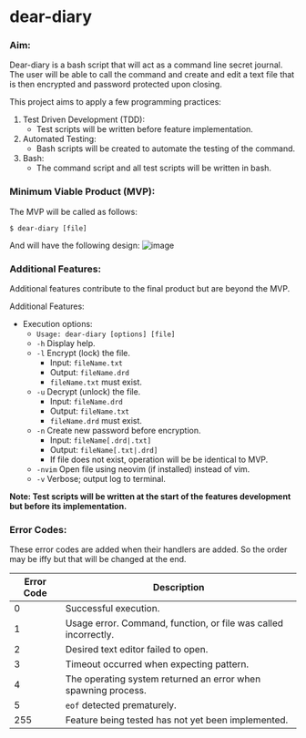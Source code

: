 # dear-diary

### Aim:
Dear-diary is a bash script that will act as a command line secret journal. The user will be able to call the command and create and edit a text file that is then encrypted and password protected
upon closing.

This project aims to apply a few programming practices:
1) Test Driven Development (TDD):
	- Test scripts will be written before feature implementation.
 2) Automated Testing:
	- Bash scripts will be created to automate the testing of the command.
 3) Bash:
	- The command script and all test scripts will be written in bash.

### Minimum Viable Product (MVP):
The MVP will be called as follows:
```
$ dear-diary [file]
```

And will have the following design:
![image](https://github.com/user-attachments/assets/ea2e4b62-88ca-45d1-9640-5b413c3c1f70)

### Additional Features:
Additional features contribute to the final product but are beyond the MVP.

Additional Features:
- Execution options:
	- `Usage: dear-diary [options] [file]`
	- `-h` Display help.
	- `-l` Encrypt (lock) the file.
		- Input: `fileName.txt`
		- Output: `fileName.drd`
		- `fileName.txt` must exist.
	- `-u` Decrypt (unlock) the file.
		- Input: `fileName.drd`
		- Output: `fileName.txt`
		- `fileName.drd` must exist.
	- `-n` Create new password before encryption.
		- Input: `fileName[.drd|.txt]`
		- Output: `fileName[.txt|.drd]`
		- If file does not exist, operation will be be identical to MVP.
	- `-nvim` Open file using neovim (if installed) instead of vim.
	- `-v` Verbose; output log to terminal.

**Note: Test scripts will be written at the start of the features development but before its implementation.**

### Error Codes:
These error codes are added when their handlers are added. So the order may be iffy but that will be changed at the end.

Error Code | Description
---|---
0|Successful execution.
1|Usage error. Command, function, or file was called incorrectly.
2|Desired text editor failed to open.
3|Timeout occurred when expecting pattern.
4|The operating system returned an error when spawning process.
5|`eof` detected prematurely.
255|Feature being tested has not yet been implemented.


